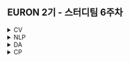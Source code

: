 ## EURON 2기 - 스터디팀 6주차
<details>
<summary>CV</summary>
<div markdown="1">      
  
  <br />
  
  | 주차 | 내용             | 발표자                               | 발표자료 |
| ---- | ---------------- | ------------------------------------ | -------- |
| 6    | cs231n 6주차     | 최예은, 최지우                     | [📚]()    |

## **Assignment**

### **📍 6주차 예습과제 (~4/11)**

1️⃣ CS231N 6강을 수강하고, 요약 및 정리한 내용을 깃허브에 업로드  
  
2️⃣ (선택) 질문 사항이나 공유하고 싶은 내용 `Ewha-Euron/2022-1-Euron-CV` issue에 추가
  
  
**예습과제 제출 방법**

> 해당 파일을 master branch에 업로드하신 후 해당 master branch에서 pull request 를 진행해주세요.
> 

  
  
### **📍 5주차 복습과제 (~4/11)**

- [https://cs231n.github.io/assignments2021/assignment1/](https://cs231n.github.io/assignments2021/assignment1/)의 `Q4: Two-Layer Neural Network` 을 완료해주세요.
    
  
1️⃣ `two_layer_net.ipynb` 을 완료하신 후, `.py` 파일로 변환해서 제출해주세요. (모든 cell을 하나의 py 파일에 합쳐주세요)  
  - 파일명: `two_layer_net.py`  
  
2️⃣ `layers.py` 을 제출해주세요.  
  
3️⃣ `fc_net.py` 을 제출해주세요.  
  
4️⃣ `optim.py` 을 제출해주세요.  
    
  
  
**복습과제 제출 방법**

> 해당 파일을 Week_6 branch에 업로드하신 후 해당 Week_6 branch에서 pull request 를 진행해주세요.
> 

  
## **Due**

- 6주차 예습과제
    - **4월 11일**까지 제출합니다.
- 5주차 복습과제
    - **4월 11일**까지 제출합니다.

  
</div>
</details>

<details>
<summary>NLP</summary>
<div markdown="1">       

| 주차 | 내용             | 발표자                               | 발표자료 |
| ---- | ---------------- | ------------------------------------ | -------- |
| 5    | cs224n 6주차     | 조서영, 황채원                 | [📚]()    |

## Assignment
  
### 📍 예습과제(~4/11)
  
1️⃣ CS224N 6강을 수강하고, 요약 및 정리한 내용을 깃허브에 업로드

2️⃣ (선택) 질문 사항이나 공유하고 싶은 내용 깃허브 issue에 추가
- 과제 제출 방법
    - 레포: (origin) Ewha-Euron/2022-1-Euron-NLP
    - issue 추가
        - 제목: [6주차] 질문 있습니다/~ 내용 공유합니다.
        - label:
            - 강의 내용 중 이해가 잘 되지 않는 부분 `question`
            - 강의에는 없지만 추가로 궁금한 사항 `question`
            - 강의에는 없지만 추가로 공유하고 싶은 내용 `share`

### 예습과제 제출 방법
  
> 해당 파일을 `master` branch에 업로드하신 후 해당 `master`  branch에서  `pull request` 를 진행해주세요.
  
- 과제 제출 방법
    - 레포: (origin) username/2022-1-Euron-Study-Assignments
    - 브랜치: `master`
    - 해당 주차 브랜치에 과제 업로드하고 Pull Request, 이때 label은 `예습과제`
  
### 📍 복습과제(~4/11)

1️⃣  아래 구글 드라이브에서 ipynb 파일을 다운받아 필사 과제를 진행해주시면 됩니다. 
  
  - [3주차 Glove 모델 실습, 4주차 NER task 실습, 5주차 Dependency Parsing task 실습](https://colab.research.google.com/drive/1RyTVvavR5yzGtoim73Sw_LLFKhhbdDd-?usp=sharing)

  
### 복습과제 제출 방법
  
> 해당 파일을 `Week_6` branch에 업로드하신 후 해당 `Week_6`  branch에서  `pull request` 를 진행해주세요.
  
- 과제 제출 방법
    - 레포: (origin) username/2022-1-Euron-Study-Assignments
    - 브랜치: `Week_6`
    - 해당 주차 브랜치에 과제 업로드하고 Pull Request, 이때 label은 `NLP` , `복습과제`
  

## Due
  
📍 **4월 11일**까지 제출합니다.


</div>
</details>

<details>
<summary>DA</summary>
<div markdown="1">       

<br />  
  
| 주차 | 내용         | 발표자                       | 발표자료 |
| ---- | ------------ | ---------------------------- | -------- |
| 6    | 필사 - 회귀파트 | 박보영, 김예진, 이의진 | [📚]()    |


## **Assignment**

### **📍 예습과제 (~4/11)**

1️⃣ 파이썬 머신러닝 완벽 가이드 회귀 파트의 09, 10 캐글 노트북을 필사해주시기 바랍니다. 
   

  
**예습과제 제출 방법**

> 해당 파일을 `master` branch에 업로드하신 후 해당 `master` branch에서 pull request 를 진행해주세요.
>
  
- 과제 제출 방법
    - 레포: (origin) username/2022-1-Euron-Study-Assignments
    - 브랜치: `master`
    - 해당 주차 브랜치에 과제 업로드하고 Pull Request, 이때 label은 `DA` , `예습과제`
  
  
### **📍 복습과제 (~4/11)**
  
1️⃣ DA 레포지토리 Week5 브랜치에 올라온 복습과제 ipynb 파일을 완료하신 후 깃허브에 올려주세요.
  
  
**복습과제 제출 방법**

> 해당 파일을 Assignment 레포지토리 `Week_6` branch에 업로드하신 후 해당 `Week_6` branch에서 pull request를 진행해주세요.
> 


  
### Due 
  
* Preview
  - **4월 11일**까지 제출합니다.
  
* Review
  - **4월 11일**까지 제출합니다.
  

</div>
</details>



<details>
<summary>CP</summary>
<div markdown="1">       

<br />  
  
| 주차 | 내용         | 발표자                       | 발표자료 |
| ---- | ------------ | ---------------------------- | -------- |
| 6    | 대회 중간점검 발표 |- | [📚]()    |

💥 CP팀 6주차는 대회 중간점검 발표 주간으로 과제가 없습니다. 대회 화이팅이에요! 😃 
  
  
</div>
</details>
